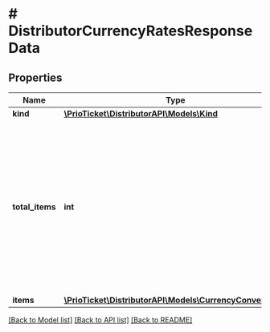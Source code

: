 # # DistributorCurrencyRatesResponseData

## Properties

Name | Type | Description | Notes
------------ | ------------- | ------------- | -------------
**kind** | [**\PrioTicket\DistributorAPI\Models\Kind**](Kind.md) |  |
**total_items** | **int** | The total number of items available in this set. For example, if a user has 100 blog posts, the response may only contain 10 items, but the &#x60;total_items&#x60; would be 100. |
**items** | [**\PrioTicket\DistributorAPI\Models\CurrencyConversion[]**](CurrencyConversion.md) |  |

[[Back to Model list]](../../README.md#models) [[Back to API list]](../../README.md#endpoints) [[Back to README]](../../README.md)
